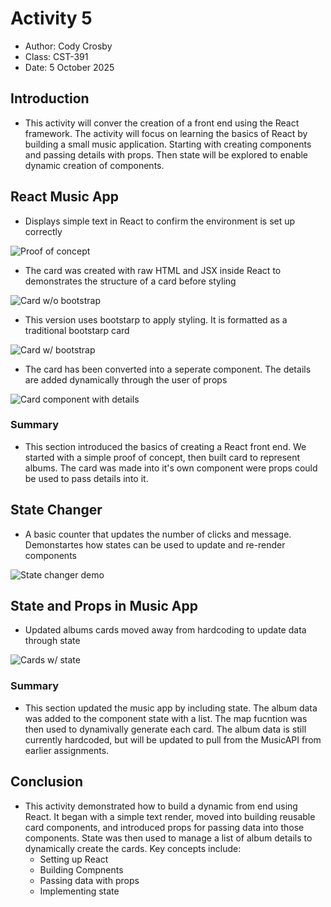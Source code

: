 <link rel="stylesheet" href="style.css">

# Activity 5

 - Author:  Cody Crosby
 - Class: CST-391
 - Date:  5 October 2025

## Introduction

 - This activity will conver the creation of a front end using the React framework. The activity will focus on learning the basics of React by building a small music application. Starting with creating components and passing details with props. Then state will be explored to enable dynamic creation of components.

## React Music App 

 - Displays simple text in React to confirm the environment is set up correctly

 ![Proof of concept](images/react.png)

 - The card was created with raw HTML and JSX inside React to demonstrates the structure of a card before styling
 
 ![Card w/o bootstrap](images/basicCard.png)

 - This version uses bootstarp to apply styling. It is formatted as a traditional bootstarp card

 ![Card w/ bootstrap](images/bootstrap.png)

 - The card has been converted into a seperate component. The details are added dynamically through the user of props

 ![Card component with details](images/cardDetails.png)

### Summary

 - This section introduced the basics of creating a React front end. We started with a simple proof of concept, then built card to represent albums. The card was made into it's own component were props could be used to pass details into it.

## State Changer

 - A basic counter that updates the number of clicks and message. Demonstartes how states can be used to update and re-render components

 ![State changer demo](images/stateChanger.png)

## State and Props in Music App

 - Updated albums cards moved away from hardcoding to update data through state

 ![Cards w/ state](images/cardState.png)

 ### Summary
 
 - This section updated the music app by including state. The album data was added to the component state with a list. The map fucntion was then used to dynamivally generate each card. The album data is still currently hardcoded, but will be updated to pull from the MusicAPI from earlier assignments.
  
## Conclusion

 - This activity demonstrated how to build a dynamic from end using React. It began with a simple text render, moved into building reusable card components, and introduced props for passing data into those components. State was then used to manage a list of album details to dynamically create the cards. Key concepts include: 
   - Setting up React
   - Building Compnents
   - Passing data with props
   - Implementing state